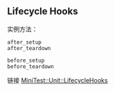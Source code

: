 ## Lifecycle Hooks

实例方法：

```
after_setup
after_teardown

before_setup
before_teardown
```

链接 [MiniTest::Unit::LifecycleHooks](http://www.ruby-doc.org/stdlib-2.1.2/libdoc/minitest/rdoc/MiniTest/Unit/LifecycleHooks.html)
